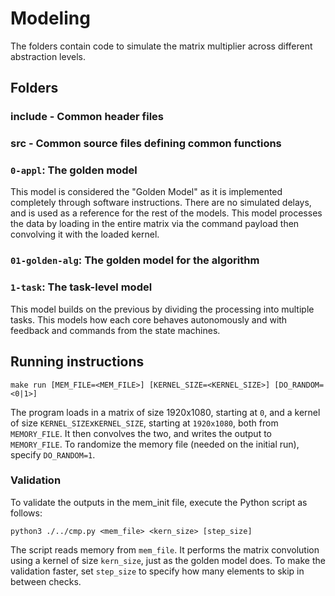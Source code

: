 
# Modeling

The folders contain code to simulate the matrix multiplier across different abstraction levels.

## Folders

### include - Common header files

### src - Common source files defining common functions

### `0-appl`: The golden model

This model is considered the "Golden Model" as it is implemented completely through software instructions. There are no simulated delays, and is used as a reference for the rest of the models. This model processes the data by loading in the entire matrix via the command payload then convolving it with the loaded kernel.

### `01-golden-alg`: The golden model for the algorithm

### `1-task`: The task-level model

This model builds on the previous by dividing the processing into multiple tasks. This models how each core behaves autonomously and with feedback and commands from the state machines.

## Running instructions

`make run [MEM_FILE=<MEM_FILE>] [KERNEL_SIZE=<KERNEL_SIZE>] [DO_RANDOM=<0|1>]`

The program loads in a matrix of size 1920x1080, starting at `0`, and a kernel of size `KERNEL_SIZE`x`KERNEL_SIZE`, starting at `1920x1080`, both from `MEMORY_FILE`. It then convolves the two, and writes the output to `MEMORY_FILE`. To randomize the memory file (needed on the initial run), specify `DO_RANDOM=1`.

### Validation

To validate the outputs in the mem_init file, execute the Python script as follows:

`python3 ./../cmp.py <mem_file> <kern_size> [step_size]`

The script reads memory from `mem_file`. It performs the matrix convolution using a kernel of size `kern_size`, just as the golden model does. To make the validation faster, set `step_size` to specify how many elements to skip in between checks.
